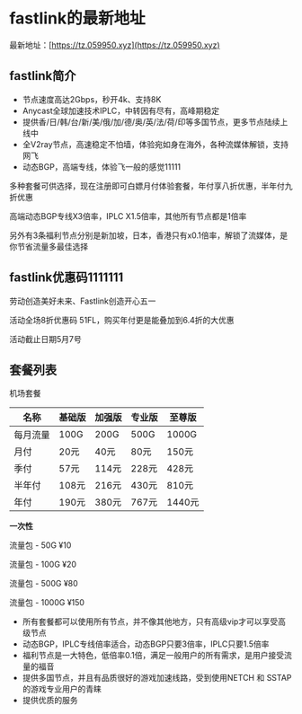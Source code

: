 # fastlink的最新地址

最新地址：[https://tz.059950.xyz](https://tz.059950.xyz)

## fastlink简介

* 节点速度高达2Gbps，秒开4k、支持8K
* Anycast全球加速技术IPLC，中转因有尽有，高峰期稳定
* 提供香/日/韩/台/新/美/俄/加/德/奥/英/法/荷/印等多国节点，更多节点陆续上线中
* 全V2ray节点，高速稳定不怕墙，体验宛如身在海外，各种流媒体解锁，支持网飞
* 动态BGP，高端专线，体验飞一般的感觉11111

多种套餐可供选择，现在注册即可白嫖月付体验套餐，年付享八折优惠，半年付九折优惠

高端动态BGP专线X3倍率，IPLC X1.5倍率，其他所有节点都是1倍率

另外有3条福利节点分别是新加坡，日本，香港只有x0.1倍率，解锁了流媒体，是你节省流量多最佳选择

## fastlink优惠码1111111

劳动创造美好未来、Fastlink创造开心五一

活动全场8折优惠码 51FL，购买年付更是能叠加到6.4折的大优惠

活动截止日期5月7号

## 套餐列表

机场套餐

| 名称 | 基础版 | 加强版| 专业版| 至尊版 |
| ----| ---- | ---- | ---- | ---- |
|每月流量 | 100G | 200G | 500G | 1000G |
|月付|20元|40元|80元|150元|
|季付|57元|114元|228元|428元|
|半年付|108元|216元|430元|810元|
|年付|190元|380元|767元|1440元|

**一次性**

流量包 - 50G ¥10

流量包 - 100G ¥20

流量包 - 500G ¥80

流量包 - 1000G ¥150


* 所有套餐都可以使用所有节点，并不像其他地方，只有高级vip才可以享受高级节点
* 动态BGP，IPLC专线倍率适合，动态BGP只要3倍率，IPLC只要1.5倍率
* 福利节点是一大特色，低倍率0.1倍，满足一般用户的所有需求，是用户接受流量的福音
* 提供多国节点，并且有品质很好的游戏加速线路，受到使用NETCH 和 SSTAP的游戏专业用户的青睐
* 提供优质的服务

